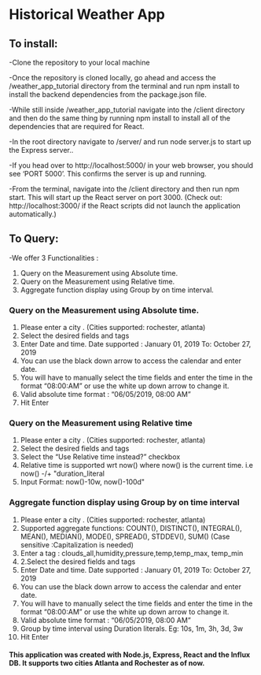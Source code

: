 # Historical Weather App

## To install: ##

-Clone the repository to your local machine

-Once the repository is cloned locally, go ahead and access the /weather_app_tutorial directory from the terminal and run npm install to install the backend dependencies from the package.json file.

-While still inside /weather_app_tutorial navigate into the /client directory and then do the same thing by running npm install to install all of the dependencies that are required for React.

-In the root directory navigate to /server/ and run node server.js to start up the Express server..

-If you head over to http://localhost:5000/ in your web browser, you should see ‘PORT 5000’. This confirms the server is up and running.

-From the terminal, navigate into the /client directory and then run npm start. This will start up the React server on port 3000. (Check out: http://localhost:3000/ if the React scripts did not launch the application automatically.)

## To Query: ##

-We offer 3 Functionalities :
1. Query on the Measurement using Absolute time.
2. Query on the Measurement using Relative time.
3. Aggregate function display using Group by on time interval.

### Query on the Measurement using Absolute time. ###
1. Please enter a city . (Cities supported: rochester, atlanta)
2. Select the desired fields and tags 
3. Enter Date and time.  Date supported : January 01, 2019 To: October 27, 2019
4. You can use the black down arrow to access the calendar and enter date. 
5. You will have to manually select the time fields and enter the time in the format “08:00:AM” or use the white up down arrow to change it.
6. Valid absolute time format : “06/05/2019, 08:00 AM”
7. Hit Enter

### Query on the Measurement using Relative time ###
1. Please enter a city . (Cities supported: rochester, atlanta)
2. Select the desired fields and tags 
3. Select the “Use Relative time instead?” checkbox
4. Relative time is supported wrt now() where now() is the current time. i.e now() -/+ "duration_literal
5. Input Format: now()-10w, now()-100d"

### Aggregate function display using Group by on time interval ###
1. Please enter a city . (Cities supported: rochester, atlanta)
2. Supported aggregate functions: COUNT(), DISTINCT(), INTEGRAL(), MEAN(), MEDIAN(), MODE(), SPREAD(), STDDEV(), SUM() (Case sensitive :Capitalization is needed)
3. Enter a tag :  clouds_all,humidity,pressure,temp,temp_max, temp_min
4. 2.Select the desired fields and tags 
5. Enter Date and time.  Date supported : January 01, 2019 To: October 27, 2019
6. You can use the black down arrow to access the calendar and enter date. 
7. You will have to manually select the time fields and enter the time in the format “08:00:AM” or use the white up down arrow to change it.
8. Valid absolute time format : “06/05/2019, 08:00 AM”
9. Group by time interval using Duration literals. Eg: 10s, 1m, 3h, 3d, 3w
10. Hit Enter
#### This application was created with Node.js, Express, React and the Influx DB. It supports two cities Atlanta and Rochester as of now. 

